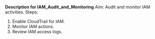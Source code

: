 **Description for IAM_Audit_and_Monitoring**
Aim: Audit and monitor IAM activities.
Steps:
1. Enable CloudTrail for IAM.
2. Monitor IAM actions.
3. Review IAM access logs.
